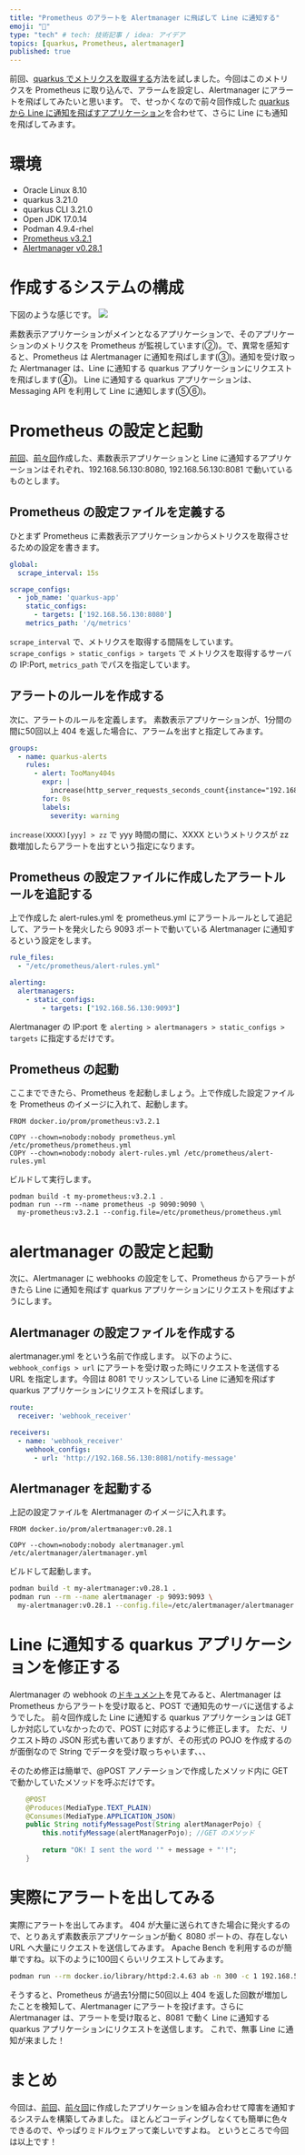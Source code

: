```yaml
---
title: "Prometheus のアラートを Alertmanager に飛ばして Line に通知する"
emoji: "💭"
type: "tech" # tech: 技術記事 / idea: アイデア
topics: [quarkus, Prometheus, alertmanager]
published: true
---
```

前回、[quarkus でメトリクスを取得する](https://zenn.dev/marcha/articles/quarkus-prometheus-line)方法を試しました。今回はこのメトリクスを Prometheus に取り込んで、アラームを設定し、Alertmanager にアラートを飛ばしてみたいと思います。
で、せっかくなので前々回作成した [quarkus から Line に通知を飛ばすアプリケーション](https://zenn.dev/marcha/articles/quarkus-line-jwt)を合わせて、さらに Line にも通知を飛ばしてみます。

# 環境
- Oracle Linux 8.10
- quarkus 3.21.0
- quarkus CLI 3.21.0
- Open JDK 17.0.14
- Podman 4.9.4-rhel
- [Prometheus v3.2.1](https://hub.docker.com/layers/prom/prometheus/v3.2.1/images/sha256-5d34817348f69ddb956be509cafa4d4c2b5ecbbb5b786dd99d5a62e686b2ece4)
- [Alertmanager v0.28.1](https://hub.docker.com/layers/prom/alertmanager/v0.28.1/images/sha256-220da6995a919b9ee6e0d3da7ca5f09802f3088007af56be22160314d2485b54)

# 作成するシステムの構成
下図のような感じです。
![](https://storage.googleapis.com/zenn-user-upload/be2409328e05-20250412.png)

素数表示アプリケーションがメインとなるアプリケーションで、そのアプリケーションのメトリクスを Prometheus が監視しています(②)。で、異常を感知すると、Prometheus は Alertmanager に通知を飛ばします(③)。通知を受け取った Alertmanager は、Line に通知する quarkus アプリケーションにリクエストを飛ばします(④)。
Line に通知する quarkus アプリケーションは、Messaging API を利用して Line に通知します(⑤⑥)。

# Prometheus の設定と起動
[前回](https://zenn.dev/marcha/articles/quarkus-prometheus-line)、[前々回](https://zenn.dev/marcha/articles/quarkus-line-jwt)作成した、素数表示アプリケーションと Line に通知するアプリケーションはそれぞれ、192.168.56.130:8080, 192.168.56.130:8081 で動いているものとします。

## Prometheus の設定ファイルを定義する
ひとまず Prometheus に素数表示アプリケーションからメトリクスを取得させるための設定を書きます。
```yaml:prometheus.yml
global:
  scrape_interval: 15s

scrape_configs:
  - job_name: 'quarkus-app'
    static_configs:
      - targets: ['192.168.56.130:8080']
    metrics_path: '/q/metrics'
```
`scrape_interval` で、メトリクスを取得する間隔をしています。
`scrape_configs > static_configs > targets` で メトリクスを取得するサーバの IP:Port, `metrics_path` でパスを指定しています。

## アラートのルールを作成する
次に、アラートのルールを定義します。
素数表示アプリケーションが、1分間の間に50回以上 404 を返した場合に、アラームを出すと指定してみます。
```yaml:alert-rules.yml
groups:
  - name: quarkus-alerts
    rules:
      - alert: TooMany404s
        expr: |
          increase(http_server_requests_seconds_count{instance="192.168.56.130:8080", job="quarkus-app", method="GET", outcome="CLIENT_ERROR", status="404", uri="NOT_FOUND"}[1m]) > 50
        for: 0s
        labels:
          severity: warning
```
`increase(XXXX)[yyy] > zz` で yyy 時間の間に、XXXX というメトリクスが zz 数増加したらアラートを出すという指定になります。

## Prometheus の設定ファイルに作成したアラートルールを追記する
上で作成した alert-rules.yml を prometheus.yml にアラートルールとして追記して、アラートを発火したら 9093 ポートで動いている Alertmanager に通知するという設定をします。
```yaml:prometheus.yml に追記
rule_files:
  - "/etc/prometheus/alert-rules.yml"

alerting:
  alertmanagers:
    - static_configs:
        - targets: ["192.168.56.130:9093"]
```
Alertmanager の IP:port を `alerting > alertmanagers > static_configs > targets` に指定するだけです。

## Prometheus の起動
ここまでできたら、Prometheus を起動しましょう。上で作成した設定ファイルを Prometheus のイメージに入れて、起動します。

```Dockerfile:Dockerfile
FROM docker.io/prom/prometheus:v3.2.1

COPY --chown=nobody:nobody prometheus.yml /etc/prometheus/prometheus.yml
COPY --chown=nobody:nobody alert-rules.yml /etc/prometheus/alert-rules.yml
```

ビルドして実行します。
```sh:イメージの build & コンテナの起動
podman build -t my-prometheus:v3.2.1 .
podman run --rm --name prometheus -p 9090:9090 \
  my-prometheus:v3.2.1 --config.file=/etc/prometheus/prometheus.yml
```

# alertmanager の設定と起動
次に、Alertmanager に webhooks の設定をして、Prometheus からアラートがきたら Line に通知を飛ばす quarkus アプリケーションにリクエストを飛ばすようにします。

## Alertmanager の設定ファイルを作成する
alertmanager.yml をという名前で作成します。
以下のように、`webhook_configs > url` にアラートを受け取った時にリクエストを送信する URL を指定します。今回は 8081 でリッスンしている Line に通知を飛ばす quarkus アプリケーションにリクエストを飛ばします。
```yaml:alertmanager.yml
route:
  receiver: 'webhook_receiver'

receivers:
  - name: 'webhook_receiver'
    webhook_configs:
      - url: 'http://192.168.56.130:8081/notify-message'
```

## Alertmanager を起動する
上記の設定ファイルを Alertmanager のイメージに入れます。
```Dockerfile:Dockerfile
FROM docker.io/prom/alertmanager:v0.28.1

COPY --chown=nobody:nobody alertmanager.yml /etc/alertmanager/alertmanager.yml
```

ビルドして起動します。
```sh
podman build -t my-alertmanager:v0.28.1 .
podman run --rm --name alertmanager -p 9093:9093 \
  my-alertmanager:v0.28.1 --config.file=/etc/alertmanager/alertmanager.yml
```

# Line に通知する quarkus アプリケーションを修正する
Alertmanager の webhook の[ドキュメント](https://prometheus.io/docs/alerting/latest/configuration/#webhook_config)を見てみると、Alertmanager は Prometheus からアラートを受け取ると、POST で通知先のサーバに送信するようでした。
前々回作成した Line に通知する quarkus アプリケーションは GET しか対応していなかったので、POST に対応するように修正します。
ただ、リクエスト時の JSON 形式も書いてありますが、その形式の POJO を作成するのが面倒なので String でデータを受け取っちゃいます、、、

そのため修正は簡単で、@POST アノテーションで作成したメソッド内に GET で動かしていたメソッドを呼ぶだけです。
```java:src/main/java/com/marcha/NotifyMessage.java
    @POST
    @Produces(MediaType.TEXT_PLAIN)
    @Consumes(MediaType.APPLICATION_JSON)
    public String notifyMessagePost(String alertManagerPojo) {
        this.notifyMessage(alertManagerPojo); //GET のメソッド
        
        return "OK! I sent the word '" + message + "'!";
    }
```

# 実際にアラートを出してみる
実際にアラートを出してみます。
404 が大量に送られてきた場合に発火するので、とりあえず素数表示アプリケーションが動く 8080 ポートの、存在しない URL へ大量にリクエストを送信してみます。
Apache Bench を利用するのが簡単ですね。以下のように100回くらいリクエストしてみます。
```sh
podman run --rm docker.io/library/httpd:2.4.63 ab -n 300 -c 1 192.168.56.130:8080/sonzaishinai
```

そうすると、Prometheus が過去1分間に50回以上 404 を返した回数が増加したことを検知して、Alertmanager にアラートを投げます。さらに Alertmanager は、アラートを受け取ると、8081 で動く Line に通知する quarkus アプリケーションにリクエストを送信します。
これで、無事 Line に通知が来ました！

# まとめ
今回は、[前回](https://zenn.dev/marcha/articles/quarkus-prometheus-line)、[前々回](https://zenn.dev/marcha/articles/quarkus-line-jwt)に作成したアプリケーションを組み合わせて障害を通知するシステムを構築してみました。
ほとんどコーディングしなくても簡単に色々できるので、やっぱりミドルウェアって楽しいですよね。
というところで今回は以上です！